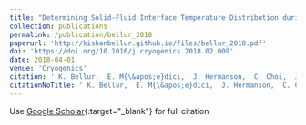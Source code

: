 ```yaml
---
title: "Determining Solid-Fluid Interface Temperature Distribution during Phase Change of Cryogenic Propellants Using Transient Thermal Modeling"
collection: publications
permalink: /publication/bellur_2018
paperurl: 'http://kishanbellur.github.io/files/bellur_2018.pdf'
doi: 'https://doi.org/10.1016/j.cryogenics.2018.02.009'
date: 2018-04-01
venue: 'Cryogenics'
citation: ' K. Bellur,  E. M{\&apos;e}dici,  J. Hermanson,  C. Choi,  J. Allen, &quot;Determining Solid-Fluid Interface Temperature Distribution during Phase Change of Cryogenic Propellants Using Transient Thermal Modeling.&quot; <i>Cryogenics</i>, 2018.'
citationNoTitle: ' K. Bellur,  E. M{\&apos;e}dici,  J. Hermanson,  C. Choi,  J. Allen,  <i>Cryogenics</i>, 2018.'
---
```

Use [Google Scholar](https://scholar.google.com/scholar?q=Determining+Solid+Fluid+Interface+Temperature+Distribution+during+Phase+Change+of+Cryogenic+Propellants+Using+Transient+Thermal+Modeling){:target="_blank"} for full citation